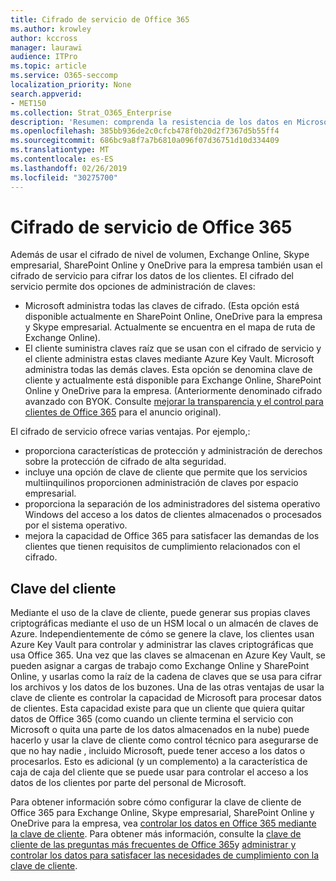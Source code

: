 ```yaml
---
title: Cifrado de servicio de Office 365
ms.author: krowley
author: kccross
manager: laurawi
audience: ITPro
ms.topic: article
ms.service: O365-seccomp
localization_priority: None
search.appverid:
- MET150
ms.collection: Strat_O365_Enterprise
description: 'Resumen: comprenda la resistencia de los datos en Microsoft Office 365.'
ms.openlocfilehash: 385bb936de2c0cfcb478f0b20d2f7367d5b55ff4
ms.sourcegitcommit: 686bc9a8f7a7b6810a096f07d36751d10d334409
ms.translationtype: MT
ms.contentlocale: es-ES
ms.lasthandoff: 02/26/2019
ms.locfileid: "30275700"
---
```

# <a name="office-365-service-encryption"></a>Cifrado de servicio de Office 365

Además de usar el cifrado de nivel de volumen, Exchange Online, Skype empresarial, SharePoint Online y OneDrive para la empresa también usan el cifrado de servicio para cifrar los datos de los clientes. El cifrado del servicio permite dos opciones de administración de claves:
- Microsoft administra todas las claves de cifrado. (Esta opción está disponible actualmente en SharePoint Online, OneDrive para la empresa y Skype empresarial. Actualmente se encuentra en el mapa de ruta de Exchange Online).
- El cliente suministra claves raíz que se usan con el cifrado de servicio y el cliente administra estas claves mediante Azure Key Vault. Microsoft administra todas las demás claves. Esta opción se denomina clave de cliente y actualmente está disponible para Exchange Online, SharePoint Online y OneDrive para la empresa. (Anteriormente denominado cifrado avanzado con BYOK. Consulte [mejorar la transparencia y el control para clientes de Office 365](http://blogs.office.com/2015/04/21/enhancing-transparency-and-control-for-office-365-customers/) para el anuncio original).

El cifrado de servicio ofrece varias ventajas. Por ejemplo,:
- proporciona características de protección y administración de derechos sobre la protección de cifrado de alta seguridad.
- incluye una opción de clave de cliente que permite que los servicios multiinquilinos proporcionen administración de claves por espacio empresarial.
- proporciona la separación de los administradores del sistema operativo Windows del acceso a los datos de clientes almacenados o procesados por el sistema operativo.
- mejora la capacidad de Office 365 para satisfacer las demandas de los clientes que tienen requisitos de cumplimiento relacionados con el cifrado.

## <a name="customer-key"></a>Clave del cliente
Mediante el uso de la clave de cliente, puede generar sus propias claves criptográficas mediante el uso de un HSM local o un almacén de claves de Azure. Independientemente de cómo se genere la clave, los clientes usan Azure Key Vault para controlar y administrar las claves criptográficas que usa Office 365. Una vez que las claves se almacenan en Azure Key Vault, se pueden asignar a cargas de trabajo como Exchange Online y SharePoint Online, y usarlas como la raíz de la cadena de claves que se usa para cifrar los archivos y los datos de los buzones. Una de las otras ventajas de usar la clave de cliente es controlar la capacidad de Microsoft para procesar datos de clientes. Esta capacidad existe para que un cliente que quiera quitar datos de Office 365 (como cuando un cliente termina el servicio con Microsoft o quita una parte de los datos almacenados en la nube) puede hacerlo y usar la clave de cliente como control técnico para asegurarse de que no hay nadie , incluido Microsoft, puede tener acceso a los datos o procesarlos. Esto es adicional (y un complemento) a la característica de caja de caja del cliente que se puede usar para controlar el acceso a los datos de los clientes por parte del personal de Microsoft.

Para obtener información sobre cómo configurar la clave de cliente de Office 365 para Exchange Online, Skype empresarial, SharePoint Online y OneDrive para la empresa, vea [controlar los datos en Office 365 mediante la clave de cliente](https://support.office.com/article/Controlling-your-data-in-Office-365-using-Customer-Key-f2cd475a-e592-46cf-80a3-1bfb0fa17697). Para obtener más información, consulte la [clave de cliente de las preguntas más frecuentes de Office 365](https://support.office.com/article/Customer-Key-for-Office-365-FAQ-41ae293a-bd5c-4083-acd8-e1a2b4329da6)y [administrar y controlar los datos para satisfacer las necesidades de cumplimiento con la clave de cliente](https://techcommunity.microsoft.com/t5/Microsoft-Ignite-Content-2017/Manage-and-control-your-data-to-help-meet-compliance-needs-with/td-p/117580).
